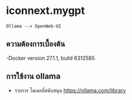 ﻿# iconnext.mygpt
```mermaid
Ollama --> OpenWeb-UI
```
 
 ## ความต้องการเบื้องต้น
 -Docker version 27.1.1, build 6312585

 ## การใช้งาน ollama

 - รายการ โมเดลที่สนับสนุน
 https://ollama.com/library
